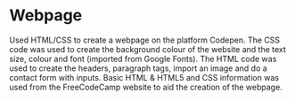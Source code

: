 # Webpage
Used HTML/CSS to create a webpage on the platform Codepen. The CSS code was used to create the background colour of the website and the text size, colour and font (imported from Google Fonts). The HTML code was used to create the headers, paragraph tags, import an image and do a contact form with inputs. Basic HTML & HTML5 and CSS information was used from the FreeCodeCamp website to aid the creation of the webpage.
